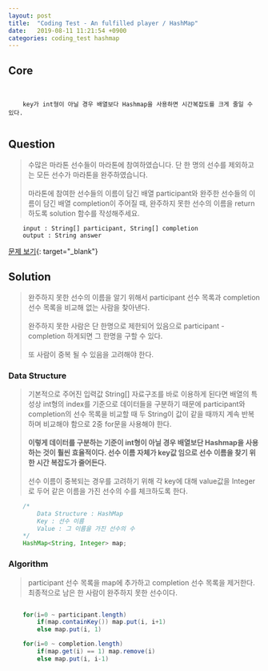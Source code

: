 ```yaml
---
layout: post
title:  "Coding Test - An fulfilled player / HashMap"
date:   2019-08-11 11:21:54 +0900
categories: coding_test hashmap
---
```


## Core
```


    key가 int형이 아닐 경우 배열보다 Hashmap을 사용하면 시간복잡도를 크게 줄일 수 있다.


```

## Question
> 수많은 마라톤 선수들이 마라톤에 참여하였습니다. 단 한 명의 선수를 제외하고는 모든 선수가 마라톤을 완주하였습니다. <br><br> 마라톤에 참여한 선수들의 이름이 담긴 배열 participant와 완주한 선수들의 이름이 담긴 배열 completion이 주어질 때, 완주하지 못한 선수의 이름을 return 하도록 solution 함수를 작성해주세요.

```
    input : String[] participant, String[] completion
    output : String answer
```
[문제 보기](https://programmers.co.kr/learn/courses/30/lessons/42576){: target="_blank"}

## Solution
> 완주하지 못한 선수의 이름을 알기 위해서 participant 선수 목록과 completion 선수 목록을 비교해 없는 사람을 찾아낸다. <br><br> 완주하지 못한 사람은 단 한명으로 제한되어 있음으로 participant - completion 하게되면 그 한명을 구할 수 있다. <br><br> 또 사람이 중복 될 수 있음을 고려해야 한다.

### Data Structure
> 기본적으로 주어진 입력값 String[] 자료구조를 바로 이용하게 된다면 배열의 특성상 int형의 index를 기준으로 데이터들을 구분하기 때문에 participant와 completion의 선수 목록을 비교할 때 두 String이 값이 같을 때까지 계속 반복하며 비교해야 함으로 2중 for문을 사용해야 한다. <br><br> __이렇게 데이터를 구분하는 기준이 int형이 아닐 경우 배열보단 Hashmap을 사용하는 것이 훨씬 효율적이다. 선수 이름 자체가 key값 임으로 선수 이름을 찾기 위한 시간 복잡도가 줄어든다.__ <br><br> 선수 이름이 중복되는 경우를 고려하기 위해 각 key에 대해 value값을 Integer로 두어 같은 이름을 가진 선수의 수를 체크하도록 한다.

```java
    /* 
        Data Structure : HashMap
        Key : 선수 이름
        Value : 그 이름을 가진 선수의 수
    */
    HashMap<String, Integer> map;
```

### Algorithm
> participant 선수 목록을 map에 추가하고 completion 선수 목록을 제거한다. 최종적으로 남은 한 사람이 완주하지 못한 선수이다.

```java

    for(i=0 ~ participant.length)
        if(map.containKey()) map.put(i, i+1)
        else map.put(i, 1)

    for(i=0 ~ completion.length)
        if(map.get(i) == 1) map.remove(i)
        else map.put(i, i-1)

```